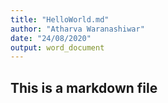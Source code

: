 ```yaml
---
title: "HelloWorld.md"
author: "Atharva Waranashiwar"
date: "24/08/2020"
output: word_document
---
```

## This is a markdown file